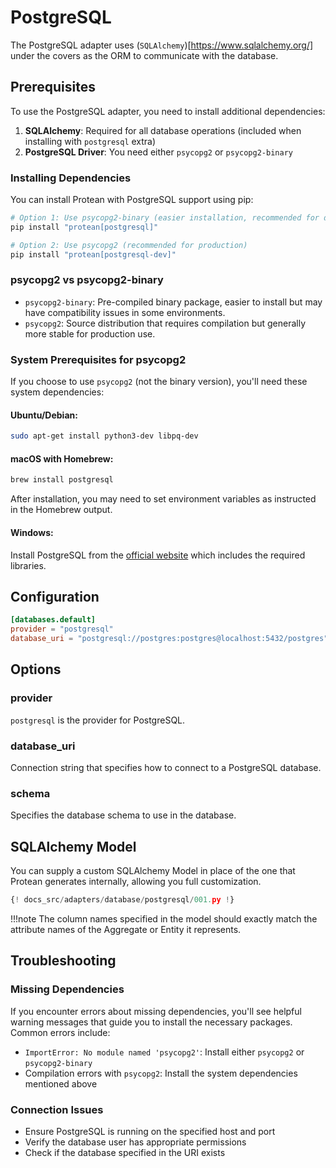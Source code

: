 # PostgreSQL

The PostgreSQL adapter uses (`SQLAlchemy`)[https://www.sqlalchemy.org/] under
the covers as the ORM to communicate with the database.

## Prerequisites

To use the PostgreSQL adapter, you need to install additional dependencies:

1. **SQLAlchemy**: Required for all database operations (included when installing with `postgresql` extra)
2. **PostgreSQL Driver**: You need either `psycopg2` or `psycopg2-binary`

### Installing Dependencies

You can install Protean with PostgreSQL support using pip:

```bash
# Option 1: Use psycopg2-binary (easier installation, recommended for development)
pip install "protean[postgresql]"

# Option 2: Use psycopg2 (recommended for production)
pip install "protean[postgresql-dev]"
```

### psycopg2 vs psycopg2-binary

- `psycopg2-binary`: Pre-compiled binary package, easier to install but may have compatibility issues in some environments.
- `psycopg2`: Source distribution that requires compilation but generally more stable for production use.

### System Prerequisites for psycopg2

If you choose to use `psycopg2` (not the binary version), you'll need these system dependencies:

#### Ubuntu/Debian:
```bash
sudo apt-get install python3-dev libpq-dev
```

#### macOS with Homebrew:
```bash
brew install postgresql
```
After installation, you may need to set environment variables as instructed in the Homebrew output.

#### Windows:
Install PostgreSQL from the [official website](https://www.postgresql.org/download/windows/) which includes the required libraries.

## Configuration

```toml
[databases.default]
provider = "postgresql"
database_uri = "postgresql://postgres:postgres@localhost:5432/postgres"
```

## Options

### provider

`postgresql` is the provider for PostgreSQL.

### database_uri

Connection string that specifies how to connect to a PostgreSQL database.

### schema

Specifies the database schema to use in the database.

## SQLAlchemy Model

You can supply a custom SQLAlchemy Model in place of the one that Protean
generates internally, allowing you full customization.

```python hl_lines="8-11 20-23"
{! docs_src/adapters/database/postgresql/001.py !}
```

!!!note
    The column names specified in the model should exactly match the attribute
    names of the Aggregate or Entity it represents.

## Troubleshooting

### Missing Dependencies

If you encounter errors about missing dependencies, you'll see helpful warning messages that guide you to install the necessary packages. Common errors include:

- `ImportError: No module named 'psycopg2'`: Install either `psycopg2` or `psycopg2-binary`
- Compilation errors with `psycopg2`: Install the system dependencies mentioned above

### Connection Issues

- Ensure PostgreSQL is running on the specified host and port
- Verify the database user has appropriate permissions
- Check if the database specified in the URI exists

